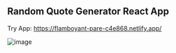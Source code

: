 ## Random Quote Generator React App

Try App:
https://flamboyant-pare-c4e868.netlify.app/

![image](https://user-images.githubusercontent.com/52380781/130103939-60d9bdb9-0143-49e0-8180-201821fa3366.png)

